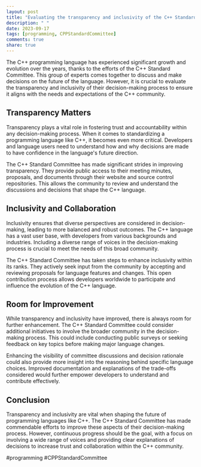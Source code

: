 ```yaml
---
layout: post
title: "Evaluating the transparency and inclusivity of the C++ Standard Committee's decision-making process"
description: " "
date: 2023-09-17
tags: [programming, CPPStandardCommittee]
comments: true
share: true
---
```


The C++ programming language has experienced significant growth and evolution over the years, thanks to the efforts of the C++ Standard Committee. This group of experts comes together to discuss and make decisions on the future of the language. However, it is crucial to evaluate the transparency and inclusivity of their decision-making process to ensure it aligns with the needs and expectations of the C++ community.

## Transparency Matters

Transparency plays a vital role in fostering trust and accountability within any decision-making process. When it comes to standardizing a programming language like C++, it becomes even more critical. Developers and language users need to understand how and why decisions are made to have confidence in the language's future direction.

The C++ Standard Committee has made significant strides in improving transparency. They provide public access to their meeting minutes, proposals, and documents through their website and source control repositories. This allows the community to review and understand the discussions and decisions that shape the C++ language.

## Inclusivity and Collaboration

Inclusivity ensures that diverse perspectives are considered in decision-making, leading to more balanced and robust outcomes. The C++ language has a vast user base, with developers from various backgrounds and industries. Including a diverse range of voices in the decision-making process is crucial to meet the needs of this broad community.

The C++ Standard Committee has taken steps to enhance inclusivity within its ranks. They actively seek input from the community by accepting and reviewing proposals for language features and changes. This open contribution process allows developers worldwide to participate and influence the evolution of the C++ language.

## Room for Improvement

While transparency and inclusivity have improved, there is always room for further enhancement. The C++ Standard Committee could consider additional initiatives to involve the broader community in the decision-making process. This could include conducting public surveys or seeking feedback on key topics before making major language changes.

Enhancing the visibility of committee discussions and decision rationale could also provide more insight into the reasoning behind specific language choices. Improved documentation and explanations of the trade-offs considered would further empower developers to understand and contribute effectively.

## Conclusion

Transparency and inclusivity are vital when shaping the future of programming languages like C++. The C++ Standard Committee has made commendable efforts to improve these aspects of their decision-making process. However, continuous progress should be the goal, with a focus on involving a wide range of voices and providing clear explanations of decisions to increase trust and collaboration within the C++ community.

#programming #CPPStandardCommittee